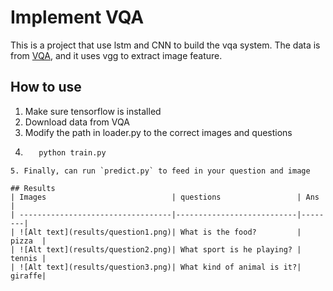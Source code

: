 # Implement VQA
This is a project that use lstm and CNN to build the vqa system. The data is from [VQA](http://www.visualqa.org), and it uses vgg to extract image feature.
## How to use
1. Make sure tensorflow is installed
2. Download data from VQA
3. Modify the path in loader.py to the correct images and questions
4. ```python image_extract.py
      python train.py
```
5. Finally, can run `predict.py` to feed in your question and image

## Results
| Images                            | questions                 | Ans    |
| ----------------------------------|---------------------------|--------|
| ![Alt text](results/question1.png)| What is the food?         | pizza  |
| ![Alt text](results/question2.png)| What sport is he playing? | tennis |
| ![Alt text](results/question3.png)| What kind of animal is it?| giraffe|
